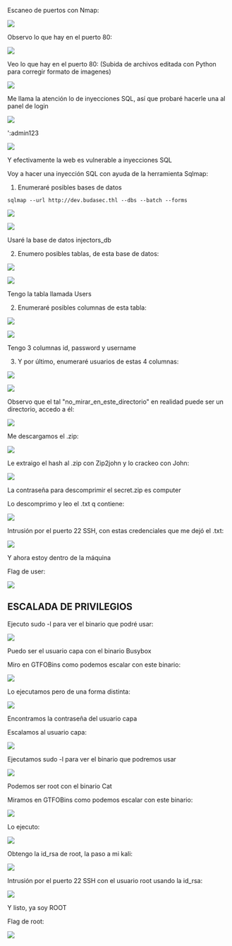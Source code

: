 Escaneo de puertos con Nmap:

![](../../../Images/Pasted%20image%2020240821204229.png)

Observo lo que hay en el puerto 80:

![](../../../Images/Pasted%20image%2020240821204229.png)

Veo lo que hay en el puerto 80:
(Subida de archivos editada con Python para corregir formato de imagenes)

![](../../../Images/Pasted%20image%2020240821204337.png)

Me llama la atención lo de inyecciones SQL, así que probaré hacerle una al panel de login

![](../../../Images/Pasted%20image%2020240821205017.png)

':admin123

![](../../../Images/Pasted%20image%2020240821205033.png)

Y efectivamente la web es vulnerable a inyecciones SQL

Voy a hacer una inyección SQL con ayuda de la herramienta Sqlmap:

1. Enumeraré posibles bases de datos

```
sqlmap --url http://dev.budasec.thl --dbs --batch --forms  
```

![](../../../Images/Pasted%20image%2020240821205609.png)

![](../../../Images/Pasted%20image%2020240821205617.png)

Usaré la base de datos injectors_db

2. Enumero posibles tablas, de esta base de datos:

![](../../../Images/Pasted%20image%2020240821205801.png)

![](../../../Images/Pasted%20image%2020240821205750.png)

Tengo la tabla llamada Users

2. Enumeraré posibles columnas de esta tabla:

![](../../../Images/Pasted%20image%2020240821205833.png)

![](../../../Images/Pasted%20image%2020240821210112.png)

Tengo 3 columnas id, password y username

3. Y por último, enumeraré usuarios de estas 4 columnas:

![](../../../Images/Pasted%20image%2020240821210209.png)

![](../../../Images/Pasted%20image%2020240821210750.png)

Observo que el tal "no_mirar_en_este_directorio" en realidad puede ser un directorio, accedo a él:

![](../../../Images/Pasted%20image%2020240821210702.png)

Me descargamos el .zip:

![](../../../Images/Pasted%20image%2020240821210821.png)

Le extraigo el hash al .zip con Zip2john y lo crackeo con John:

![](../../../Images/Pasted%20image%2020240821210939.png)

La contraseña para descomprimir el secret.zip es computer

Lo descomprimo y leo el .txt q contiene:

![](../../../Images/Pasted%20image%2020240821211020.png)

Intrusión por el puerto 22 SSH, con estas credenciales que me dejó el .txt:

![](../../../Images/Pasted%20image%2020240821211119.png)

Y ahora estoy dentro de la máquina

Flag de user:

![](../../../Images/Pasted%20image%2020240821211155.png)

## ESCALADA DE PRIVILEGIOS

Ejecuto sudo -l para ver el binario que podré usar:

![](../../../Images/Pasted%20image%2020240821211637.png)

Puedo ser el usuario capa con el binario Busybox

Miro en GTFOBins como podemos escalar con este binario:

![](../../../Images/Pasted%20image%2020240821211621.png)

Lo ejecutamos pero de una forma distinta:

![](../../../Images/Pasted%20image%2020240821211929.png)

Encontramos la contraseña del usuario capa

Escalamos al usuario capa:

![](../../../Images/Pasted%20image%2020240821212001.png)

Ejecutamos sudo -l para ver el binario que podremos usar 

![](../../../Images/Pasted%20image%2020240821212019.png)

Podemos ser root con el binario Cat

Miramos en GTFOBins como podemos escalar con este binario:

![](../../../Images/Pasted%20image%2020240821212053.png)

Lo ejecuto:

![](../../../Images/Pasted%20image%2020240821212144.png)

Obtengo la id_rsa de root, la paso a mi kali:

![](../../../Images/Pasted%20image%2020240821212235.png)

Intrusión por el puerto 22 SSH con el usuario root usando la id_rsa:

![](../../../Images/Pasted%20image%2020240821212316.png)

Y listo, ya soy ROOT

Flag de root:

![](../../../Images/Pasted%20image%2020240821212348.png)
